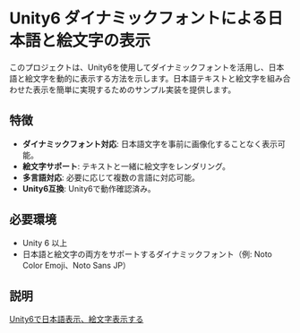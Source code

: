 # Unity6 ダイナミックフォントによる日本語と絵文字の表示

このプロジェクトは、Unity6を使用してダイナミックフォントを活用し、日本語と絵文字を動的に表示する方法を示します。日本語テキストと絵文字を組み合わせた表示を簡単に実現するためのサンプル実装を提供します。

## 特徴

- **ダイナミックフォント対応**: 日本語文字を事前に画像化することなく表示可能。
- **絵文字サポート**: テキストと一緒に絵文字をレンダリング。
- **多言語対応**: 必要に応じて複数の言語に対応可能。
- **Unity6互換**: Unity6で動作確認済み。

## 必要環境

- Unity 6 以上
- 日本語と絵文字の両方をサポートするダイナミックフォント（例: Noto Color Emoji、Noto Sans JP）

## 説明

[Unity6で日本語表示、絵文字表示する](https://note.com/uchidama/n/nfbef691f3d32)
